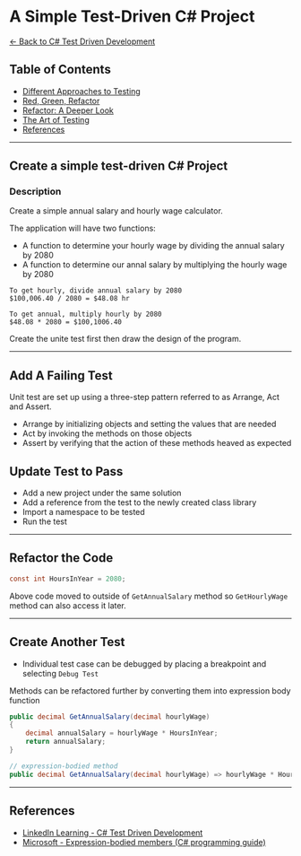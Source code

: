 # A Simple Test-Driven C# Project

[<- Back to C# Test Driven Development](../README.md)

## Table of Contents

* [Different Approaches to Testing](#different-approaches-to-testing)
* [Red, Green, Refactor](#red-green-refactor)
* [Refactor: A Deeper Look](#refactor-a-deeper-look)
* [The Art of Testing](#the-art-of-testing)
* [References](#references)

---

## Create a simple test-driven C# Project

### Description

Create a simple annual salary and hourly wage calculator.

The application will have two functions:

* A function to determine your hourly wage by dividing the annual salary by 2080
* A function to determine our annal salary by multiplying the hourly wage by 2080

```text
To get hourly, divide annual salary by 2080
$100,006.40 / 2080 = $48.08 hr

To get annual, multiply hourly by 2080
$48.08 * 2080 = $100,1006.40
```

Create the unite test first then draw the design of the program.

---

## Add A Failing Test

Unit test are set up using a three-step pattern referred to as Arrange, Act and Assert.

* Arrange by initializing objects and setting the values that are needed
* Act by invoking the methods on those objects
* Assert by verifying that the action of these methods heaved as expected

## Update Test to Pass

* Add a new project under the same solution
* Add a reference from the test to the newly created class library
* Import a namespace to be tested
* Run the test

---

## Refactor the Code

```c#
const int HoursInYear = 2080;
```

Above code moved to outside of `GetAnnualSalary` method so `GetHourlyWage` method can also access it later.

---

## Create Another Test

* Individual test case can be debugged by placing a breakpoint and selecting `Debug Test`

Methods can be refactored further by converting them into expression body function

```c#
public decimal GetAnnualSalary(decimal hourlyWage)
{
    decimal annualSalary = hourlyWage * HoursInYear;
    return annualSalary;
}

// expression-bodied method
public decimal GetAnnualSalary(decimal hourlyWage) => hourlyWage * HoursInYear;
```

---

## References

* [LinkedIn Learning - C# Test Driven Development](https://www.linkedin.com/learning/c-sharp-test-driven-development-2)
* [Microsoft - Expression-bodied members (C# programming guide)](https://docs.microsoft.com/en-us/dotnet/csharp/programming-guide/statements-expressions-operators/expression-bodied-members)
